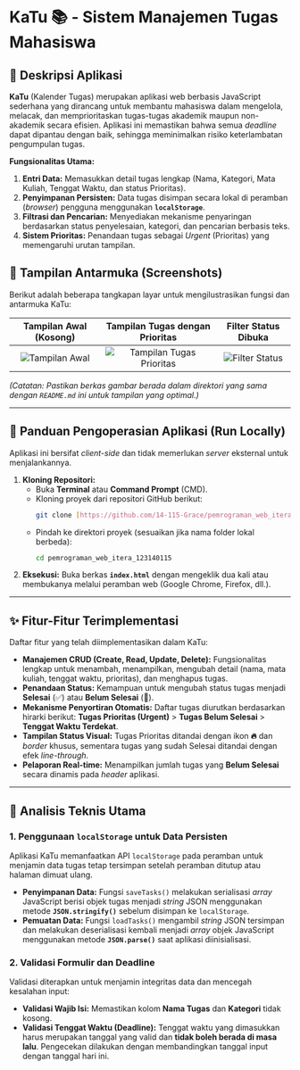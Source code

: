 # KaTu 📚 - Sistem Manajemen Tugas Mahasiswa

## 🌟 Deskripsi Aplikasi

**KaTu** (Kalender Tugas) merupakan aplikasi web berbasis JavaScript sederhana yang dirancang untuk membantu mahasiswa dalam mengelola, melacak, dan memprioritaskan tugas-tugas akademik maupun non-akademik secara efisien. Aplikasi ini memastikan bahwa semua *deadline* dapat dipantau dengan baik, sehingga meminimalkan risiko keterlambatan pengumpulan tugas.

**Fungsionalitas Utama:**
1.  **Entri Data:** Memasukkan detail tugas lengkap (Nama, Kategori, Mata Kuliah, Tenggat Waktu, dan status Prioritas).
2.  **Penyimpanan Persisten:** Data tugas disimpan secara lokal di peramban (*browser*) pengguna menggunakan **`localStorage`**.
3.  **Filtrasi dan Pencarian:** Menyediakan mekanisme penyaringan berdasarkan status penyelesaian, kategori, dan pencarian berbasis teks.
4.  **Sistem Prioritas:** Penandaan tugas sebagai *Urgent* (Prioritas) yang memengaruhi urutan tampilan.

## 📸 Tampilan Antarmuka (Screenshots)

Berikut adalah beberapa tangkapan layar untuk mengilustrasikan fungsi dan antarmuka KaTu:

| Tampilan Awal (Kosong) | Tampilan Tugas dengan Prioritas | Filter Status Dibuka |
| :---: | :---: | :---: |
| ![Tampilan Awal](tampilanAwal.png) | ![Tampilan Tugas Prioritas](TampilanTugasPrioritas.png) | ![Filter Status](FIlterStatus.png) |

*(Catatan: Pastikan berkas gambar berada dalam direktori yang sama dengan `README.md` ini untuk tampilan yang optimal.)*

---

## 🚀 Panduan Pengoperasian Aplikasi (Run Locally)

Aplikasi ini bersifat *client-side* dan tidak memerlukan *server* eksternal untuk menjalankannya.

1.  **Kloning Repositori:**
    * Buka **Terminal** atau **Command Prompt** (CMD).
    * Kloning proyek dari repositori GitHub berikut:
        ```bash
        git clone [https://github.com/14-115-Grace/pemrograman_web_itera_123140115.git](https://github.com/14-115-Grace/pemrograman_web_itera_123140115.git)
        ```
    * Pindah ke direktori proyek (sesuaikan jika nama folder lokal berbeda):
        ```bash
        cd pemrograman_web_itera_123140115 
        ```
2.  **Eksekusi:** Buka berkas **`index.html`** dengan mengeklik dua kali atau membukanya melalui peramban web (Google Chrome, Firefox, dll.).

---

## ✨ Fitur-Fitur Terimplementasi

Daftar fitur yang telah diimplementasikan dalam KaTu:

* **Manajemen CRUD (Create, Read, Update, Delete):** Fungsionalitas lengkap untuk menambah, menampilkan, mengubah detail (nama, mata kuliah, tenggat waktu, prioritas), dan menghapus tugas.
* **Penandaan Status:** Kemampuan untuk mengubah status tugas menjadi **Selesai** (✅) atau **Belum Selesai** (🔄).
* **Mekanisme Penyortiran Otomatis:** Daftar tugas diurutkan berdasarkan hirarki berikut: **Tugas Prioritas (Urgent)** > **Tugas Belum Selesai** > **Tenggat Waktu Terdekat**.
* **Tampilan Status Visual:** Tugas Prioritas ditandai dengan ikon **🔥** dan *border* khusus, sementara tugas yang sudah Selesai ditandai dengan efek *line-through*.
* **Pelaporan Real-time:** Menampilkan jumlah tugas yang **Belum Selesai** secara dinamis pada *header* aplikasi.

---

## 🧠 Analisis Teknis Utama

### 1. Penggunaan `localStorage` untuk Data Persisten

Aplikasi KaTu memanfaatkan API `localStorage` pada peramban untuk menjamin data tugas tetap tersimpan setelah peramban ditutup atau halaman dimuat ulang.

* **Penyimpanan Data:** Fungsi `saveTasks()` melakukan serialisasi *array* JavaScript berisi objek tugas menjadi *string* JSON menggunakan metode **`JSON.stringify()`** sebelum disimpan ke `localStorage`.
* **Pemuatan Data:** Fungsi `loadTasks()` mengambil *string* JSON tersimpan dan melakukan deserialisasi kembali menjadi *array* objek JavaScript menggunakan metode **`JSON.parse()`** saat aplikasi diinisialisasi.

### 2. Validasi Formulir dan Deadline

Validasi diterapkan untuk menjamin integritas data dan mencegah kesalahan input:

* **Validasi Wajib Isi:** Memastikan kolom **Nama Tugas** dan **Kategori** tidak kosong.
* **Validasi Tenggat Waktu (Deadline):** Tenggat waktu yang dimasukkan harus merupakan tanggal yang valid dan **tidak boleh berada di masa lalu**. Pengecekan dilakukan dengan membandingkan tanggal input dengan tanggal hari ini.
